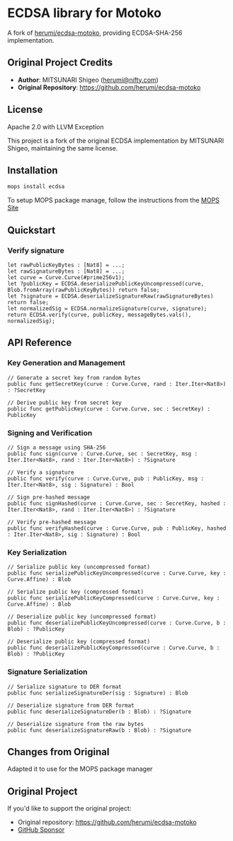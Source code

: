 # ECDSA library for Motoko

A fork of [herumi/ecdsa-motoko](https://github.com/herumi/ecdsa-motoko), providing ECDSA-SHA-256 implementation.

## Original Project Credits

- **Author**: MITSUNARI Shigeo (herumi@nifty.com)
- **Original Repository**: https://github.com/herumi/ecdsa-motoko

## License

Apache 2.0 with LLVM Exception

This project is a fork of the original ECDSA implementation by MITSUNARI Shigeo, maintaining the same license.

## Installation

```bash
mops install ecdsa
```

To setup MOPS package manage, follow the instructions from the
[MOPS Site](https://j4mwm-bqaaa-aaaam-qajbq-cai.ic0.app/)

## Quickstart

### Verify signature

```motoko
let rawPublicKeyBytes : [Nat8] = ...;
let rawSignatureBytes : [Nat8] = ...;
let curve = Curve.Curve(#prime256v1);
let ?publicKey = ECDSA.deserializePublicKeyUncompressed(curve, Blob.fromArray(rawPublicKeyBytes)) return false;
let ?signature = ECDSA.deserializeSignatureRaw(rawSignatureBytes) return false;
let normalizedSig = ECDSA.normalizeSignature(curve, signature);
return ECDSA.verify(curve, publicKey, messageBytes.vals(), normalizedSig);
```

## API Reference

### Key Generation and Management

```motoko
// Generate a secret key from random bytes
public func getSecretKey(curve : Curve.Curve, rand : Iter.Iter<Nat8>) : ?SecretKey

// Derive public key from secret key
public func getPublicKey(curve : Curve.Curve, sec : SecretKey) : PublicKey
```

### Signing and Verification

```motoko
// Sign a message using SHA-256
public func sign(curve : Curve.Curve, sec : SecretKey, msg : Iter.Iter<Nat8>, rand : Iter.Iter<Nat8>) : ?Signature

// Verify a signature
public func verify(curve : Curve.Curve, pub : PublicKey, msg : Iter.Iter<Nat8>, sig : Signature) : Bool

// Sign pre-hashed message
public func signHashed(curve : Curve.Curve, sec : SecretKey, hashed : Iter.Iter<Nat8>, rand : Iter.Iter<Nat8>) : ?Signature

// Verify pre-hashed message
public func verifyHashed(curve : Curve.Curve, pub : PublicKey, hashed : Iter.Iter<Nat8>, sig : Signature) : Bool
```

### Key Serialization

```motoko
// Serialize public key (uncompressed format)
public func serializePublicKeyUncompressed(curve : Curve.Curve, key : Curve.Affine) : Blob

// Serialize public key (compressed format)
public func serializePublicKeyCompressed(curve : Curve.Curve, key : Curve.Affine) : Blob

// Deserialize public key (uncompressed format)
public func deserializePublicKeyUncompressed(curve : Curve.Curve, b : Blob) : ?PublicKey

// Deserialize public key (compressed format)
public func deserializePublicKeyCompressed(curve : Curve.Curve, b : Blob) : ?PublicKey
```

### Signature Serialization

```motoko
// Serialize signature to DER format
public func serializeSignatureDer(sig : Signature) : Blob

// Deserialize signature from DER format
public func deserializeSignatureDer(b : Blob) : ?Signature

// Deserialize signature from the raw bytes
public func deserializeSignatureRaw(b : Blob) : ?Signature
```

## Changes from Original

Adapted it to use for the MOPS package manager

## Original Project

If you'd like to support the original project:

- Original repository: https://github.com/herumi/ecdsa-motoko
- [GitHub Sponsor](https://github.com/sponsors/herumi)
